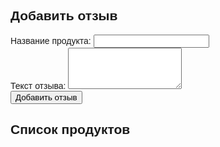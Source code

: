 <!DOCTYPE html>
<html lang="en">
<head>
  <meta charset="UTF-8">
  <meta name="viewport" content="width=device-width, initial-scale=1.0">
  <title>Отзывы o продуктах</title>
  <style>
    body {
      font-family: Arial, sans-serif;
    }

    .review-form, .product-list {
      margin: 20px;
    }

    .product {
      cursor: pointer;
      margin-bottom: 10px;
    }

    .reviews {
      margin-top: 10px;
    }

    .delete-btn {
      color: red;
      cursor: pointer;
      margin-left: 10px;
    }
  </style>
</head>
<body>

  <div class="review-form">
    <h2>Добавить отзыв</h2>
    <label for="productName">Название продукта:</label>
    <input type="text" id="productName" required>
    <br>
    <label for="reviewText">Текст отзыва:</label>
    <textarea id="reviewText" rows="4" required></textarea>
    <br>
    <button onclick="addReview()">Добавить отзыв</button>
  </div>

  <div class="product-list">
    <h2>Список продуктов</h2>
    <div id="products"></div>
  </div>

  <div id="reviews" class="reviews"></div>

  <script>
    function addReview() {
      const productName = document.getElementById('productName').value;
      const reviewText = document.getElementById('reviewText').value;

      if (productName && reviewText) {
        const review = { productName, reviewText };
        let reviews = JSON.parse(localStorage.getItem('reviews')) || [];
        reviews.push(review);
        localStorage.setItem('reviews', JSON.stringify(reviews));

        document.getElementById('productName').value = '';
        document.getElementById('reviewText').value = '';

        showProducts();
      } else {
        alert('Пожалуйста, заполните все поля.');
      }
    }

    function showProducts() {
      const productsDiv = document.getElementById('products');
      const reviews = JSON.parse(localStorage.getItem('reviews')) || [];
      const products = Array.from(new Set(reviews.map(review => review.productName)));

      productsDiv.innerHTML = '';

      products.forEach(product => {
        const productDiv = document.createElement('div');
        productDiv.classList.add('product');
        productDiv.textContent = product;
        productDiv.onclick = () => showReviews(product);
        productsDiv.appendChild(productDiv);
      });
    }

    function showReviews(product) {
  const reviewsDiv = document.getElementById('reviews');
  const reviews = JSON.parse(localStorage.getItem('reviews')) || [];
  const productReviews = reviews.filter(review => review.productName === product);

  reviewsDiv.innerHTML = '';

  productReviews.forEach((review, index) => {
    const reviewDiv = document.createElement('div');
    reviewDiv.innerHTML = `<strong>${review.productName}:</strong>${review.reviewText}`; 
    const deleteBtn = document.createElement('span');
    deleteBtn.classList.add('delete-btn');
    deleteBtn.textContent = 'Удалить';
    deleteBtn.onclick = () => deleteReview(index);
    reviewDiv.appendChild(deleteBtn);
    reviewsDiv.appendChild(reviewDiv);
  });
}

    function deleteReview(index) {
      let reviews = JSON.parse(localStorage.getItem('reviews')) || [];
      reviews.splice(index, 1);
      localStorage.setItem('reviews', JSON.stringify(reviews));
      showProducts();
      showReviews(document.querySelector('.product').textContent);
    }


    showProducts();
  </script>

</body>
</html>
